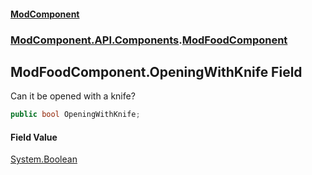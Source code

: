#### [ModComponent](index.md 'index')
### [ModComponent.API.Components](index.md#ModComponent.API.Components 'ModComponent.API.Components').[ModFoodComponent](ModFoodComponent.md 'ModComponent.API.Components.ModFoodComponent')

## ModFoodComponent.OpeningWithKnife Field

Can it be opened with a knife?

```csharp
public bool OpeningWithKnife;
```

#### Field Value
[System.Boolean](https://docs.microsoft.com/en-us/dotnet/api/System.Boolean 'System.Boolean')